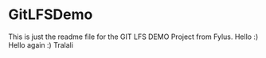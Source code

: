 # GitLFSDemo

This is just the readme file for the GIT LFS DEMO Project from Fylus. Hello :) Hello again :)
Tralali
